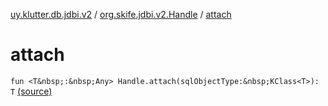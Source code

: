 [uy.klutter.db.jdbi.v2](../index.md) / [org.skife.jdbi.v2.Handle](index.md) / [attach](.)


# attach
`fun <T&nbsp;:&nbsp;Any> Handle.attach(sqlObjectType:&nbsp;KClass<T>): T` [(source)](https://github.com/kohesive/klutter/blob/master/db-jdbi-v2-jdk6/src/main/kotlin/uy/klutter/db/jdbi/v2/Extensions.kt#L39)


